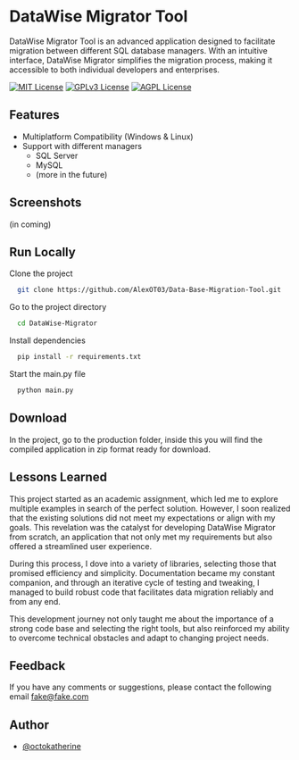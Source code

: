 
# DataWise Migrator Tool

DataWise Migrator Tool is an advanced application designed to facilitate migration between different SQL database managers. With an intuitive interface, DataWise Migrator simplifies the migration process, making it accessible to both individual developers and enterprises.

[![MIT License](https://img.shields.io/badge/License-MIT-green.svg)](https://choosealicense.com/licenses/mit/)
[![GPLv3 License](https://img.shields.io/badge/License-GPL%20v3-yellow.svg)](https://opensource.org/licenses/)
[![AGPL License](https://img.shields.io/badge/license-AGPL-blue.svg)](http://www.gnu.org/licenses/agpl-3.0)


## Features

- Multiplatform Compatibility (Windows & Linux)
- Support with different managers
    - SQL Server
    - MySQL
    - (more in the future)


## Screenshots

(in coming)


## Run Locally

Clone the project

```bash
  git clone https://github.com/AlexOT03/Data-Base-Migration-Tool.git
```

Go to the project directory

```bash
  cd DataWise-Migrator
```

Install dependencies

```bash
  pip install -r requirements.txt
```

Start the main.py file

```bash
  python main.py
```

## Download

In the project, go to the production folder, inside this you will find the compiled application in zip format ready for download.


## Lessons Learned

This project started as an academic assignment, which led me to explore multiple examples in search of the perfect solution. However, I soon realized that the existing solutions did not meet my expectations or align with my goals. This revelation was the catalyst for developing DataWise Migrator from scratch, an application that not only met my requirements but also offered a streamlined user experience.

During this process, I dove into a variety of libraries, selecting those that promised efficiency and simplicity. Documentation became my constant companion, and through an iterative cycle of testing and tweaking, I managed to build robust code that facilitates data migration reliably and from any end.

This development journey not only taught me about the importance of a strong code base and selecting the right tools, but also reinforced my ability to overcome technical obstacles and adapt to changing project needs.


## Feedback

If you have any comments or suggestions, please contact the following email fake@fake.com


## Author

- [@octokatherine](https://www.github.com/octokatherine)